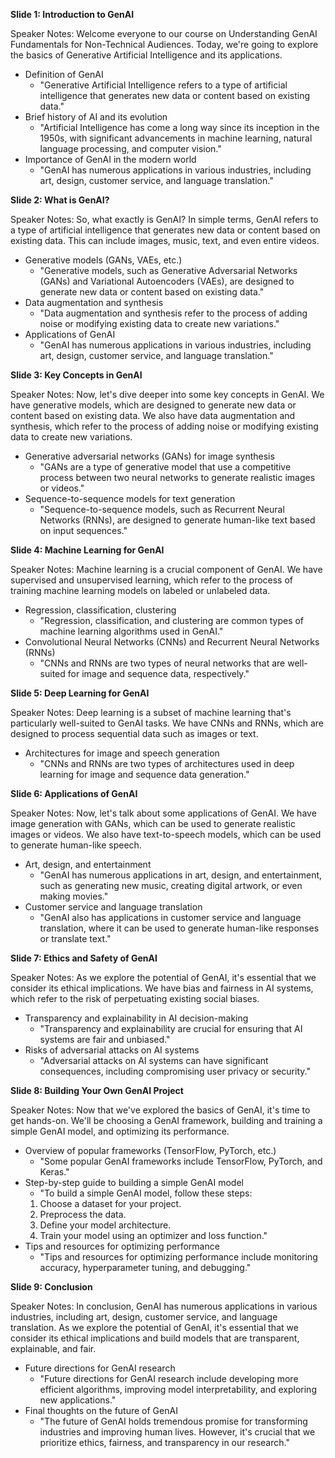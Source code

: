 **Slide 1: Introduction to GenAI**

Speaker Notes:
Welcome everyone to our course on Understanding GenAI Fundamentals for Non-Technical Audiences. Today, we're going to explore the basics of Generative Artificial Intelligence and its applications.

* Definition of GenAI
	+ "Generative Artificial Intelligence refers to a type of artificial intelligence that generates new data or content based on existing data."
* Brief history of AI and its evolution
	+ "Artificial Intelligence has come a long way since its inception in the 1950s, with significant advancements in machine learning, natural language processing, and computer vision."
* Importance of GenAI in the modern world
	+ "GenAI has numerous applications in various industries, including art, design, customer service, and language translation."

**Slide 2: What is GenAI?**

Speaker Notes:
So, what exactly is GenAI? In simple terms, GenAI refers to a type of artificial intelligence that generates new data or content based on existing data. This can include images, music, text, and even entire videos.

* Generative models (GANs, VAEs, etc.)
	+ "Generative models, such as Generative Adversarial Networks (GANs) and Variational Autoencoders (VAEs), are designed to generate new data or content based on existing data."
* Data augmentation and synthesis
	+ "Data augmentation and synthesis refer to the process of adding noise or modifying existing data to create new variations."
* Applications of GenAI
	+ "GenAI has numerous applications in various industries, including art, design, customer service, and language translation."

**Slide 3: Key Concepts in GenAI**

Speaker Notes:
Now, let's dive deeper into some key concepts in GenAI. We have generative models, which are designed to generate new data or content based on existing data. We also have data augmentation and synthesis, which refer to the process of adding noise or modifying existing data to create new variations.

* Generative adversarial networks (GANs) for image synthesis
	+ "GANs are a type of generative model that use a competitive process between two neural networks to generate realistic images or videos."
* Sequence-to-sequence models for text generation
	+ "Sequence-to-sequence models, such as Recurrent Neural Networks (RNNs), are designed to generate human-like text based on input sequences."

**Slide 4: Machine Learning for GenAI**

Speaker Notes:
Machine learning is a crucial component of GenAI. We have supervised and unsupervised learning, which refer to the process of training machine learning models on labeled or unlabeled data.

* Regression, classification, clustering
	+ "Regression, classification, and clustering are common types of machine learning algorithms used in GenAI."
* Convolutional Neural Networks (CNNs) and Recurrent Neural Networks (RNNs)
	+ "CNNs and RNNs are two types of neural networks that are well-suited for image and sequence data, respectively."

**Slide 5: Deep Learning for GenAI**

Speaker Notes:
Deep learning is a subset of machine learning that's particularly well-suited to GenAI tasks. We have CNNs and RNNs, which are designed to process sequential data such as images or text.

* Architectures for image and speech generation
	+ "CNNs and RNNs are two types of architectures used in deep learning for image and sequence data generation."

**Slide 6: Applications of GenAI**

Speaker Notes:
Now, let's talk about some applications of GenAI. We have image generation with GANs, which can be used to generate realistic images or videos. We also have text-to-speech models, which can be used to generate human-like speech.

* Art, design, and entertainment
	+ "GenAI has numerous applications in art, design, and entertainment, such as generating new music, creating digital artwork, or even making movies."
* Customer service and language translation
	+ "GenAI also has applications in customer service and language translation, where it can be used to generate human-like responses or translate text."

**Slide 7: Ethics and Safety of GenAI**

Speaker Notes:
As we explore the potential of GenAI, it's essential that we consider its ethical implications. We have bias and fairness in AI systems, which refer to the risk of perpetuating existing social biases.

* Transparency and explainability in AI decision-making
	+ "Transparency and explainability are crucial for ensuring that AI systems are fair and unbiased."
* Risks of adversarial attacks on AI systems
	+ "Adversarial attacks on AI systems can have significant consequences, including compromising user privacy or security."

**Slide 8: Building Your Own GenAI Project**

Speaker Notes:
Now that we've explored the basics of GenAI, it's time to get hands-on. We'll be choosing a GenAI framework, building and training a simple GenAI model, and optimizing its performance.

* Overview of popular frameworks (TensorFlow, PyTorch, etc.)
	+ "Some popular GenAI frameworks include TensorFlow, PyTorch, and Keras."
* Step-by-step guide to building a simple GenAI model
	+ "To build a simple GenAI model, follow these steps:
	1. Choose a dataset for your project.
	2. Preprocess the data.
	3. Define your model architecture.
	4. Train your model using an optimizer and loss function."
* Tips and resources for optimizing performance
	+ "Tips and resources for optimizing performance include monitoring accuracy, hyperparameter tuning, and debugging."

**Slide 9: Conclusion**

Speaker Notes:
In conclusion, GenAI has numerous applications in various industries, including art, design, customer service, and language translation. As we explore the potential of GenAI, it's essential that we consider its ethical implications and build models that are transparent, explainable, and fair.

* Future directions for GenAI research
	+ "Future directions for GenAI research include developing more efficient algorithms, improving model interpretability, and exploring new applications."
* Final thoughts on the future of GenAI
	+ "The future of GenAI holds tremendous promise for transforming industries and improving human lives. However, it's crucial that we prioritize ethics, fairness, and transparency in our research."